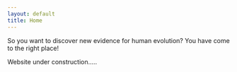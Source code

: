 ```yaml
---
layout: default
title: Home
---
```



So you want to discover new evidence for human evolution? You have come to the right place!

Website under construction.....

